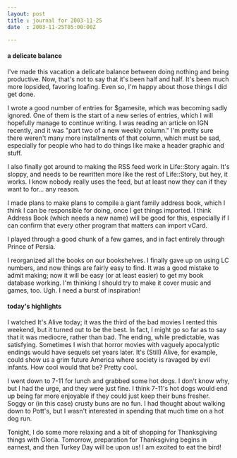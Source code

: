 ```yaml
---
layout: post
title : journal for 2003-11-25
date  : 2003-11-25T05:00:00Z

---
```

<h4>a delicate balance</h4>I've made this vacation a delicate balance between doing nothing and being productive.  Now, that's not to say that it's been half and half.  It's been much more lopsided, favoring loafing.  Even so, I'm happy about those things I did get done.

I wrote a good number of entries for $gamesite, which was becoming sadly ignored.  One of them is the start of a new series of entries, which I will hopefully manage to continue writing.  I was reading an article on IGN recently, and it was "part two of a new weekly column."  I'm pretty sure there weren't many more installments of that column, which must be sad, especially for people who had to do things like make a header graphic and stuff.

I also finally got around to making the RSS feed work in Life::Story again. It's sloppy, and needs to be rewritten more like the rest of Life::Story, but hey, it works.  I know nobody really uses the feed, but at least now they can if they want to for... any reason.

I made plans to make plans to compile a giant family address book, which I think I can be responsible for doing, once I get things imported.  I think Address Book (which needs a new name) will be good for this, especially if I can confirm that every other program that matters can import vCard.

I played through a good chunk of a few games, and in fact entirely through Prince of Persia.

I reorganized all the books on our bookshelves.  I finally gave up on using LC numbers, and now things are fairly easy to find.  It was a good mistake to admit making; now it will be easy (or at least easier) to get my book database working.  I'm thinking I should try to make it cover music and games, too. Ugh.  I need a burst of inspiration!<h4>today's highlights</h4>I watched It's Alive today;  it was the third of the bad movies I rented this weekend, but it turned out to be the best.  In fact, I might go so far as to say that it was mediocre, rather than bad.  The ending, while predictable, was satisfying.  Sometimes I wish that horror movies with vaguely apocalyptic endings would have sequels set years later.  It's (Still) Alive, for example, could show us a grim future America where society is ravaged by evil infants. How cool would that be?  Pretty cool.

I went down to 7-11 for lunch and grabbed some hot dogs.  I don't know why, but I had the urge, and they were just fine.  I think 7-11's hot dogs would end up being far more enjoyable if they could just keep their buns fresher.  Soggy or (in this case) crusty buns are no fun.  I had thought about walking down to Pott's, but I wasn't interested in spending that much time on a hot dog run.

Tonight, I do some more relaxing and a bit of shopping for Thanksgiving things with Gloria.  Tomorrow, preparation for Thanksgiving begins in earnest, and then Turkey Day will be upon us!  I am excited to eat the bird!

